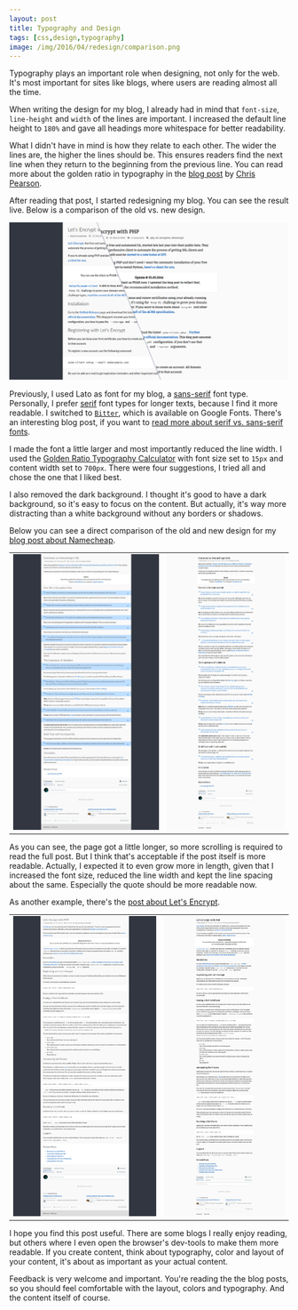 ```yaml
---
layout: post
title: Typography and Design
tags: [css,design,typography]
image: /img/2016/04/redesign/comparison.png
---
```


Typography plays an important role when designing, not only for the web. It's most important for sites like blogs, where users are reading almost all the time.

When writing the design for my blog, I already had in mind that `font-size`, `line-height` and `width` of the lines are important. I increased the default line height to `180%` and gave all headings more whitespace for better readability.

What I didn't have in mind is how they relate to each other. The wider the lines are, the higher the lines should be. This ensures readers find the next line when they return to the beginning from the previous line. You can read more about the golden ratio in typography in the [blog post](http://www.pearsonified.com/2011/12/golden-ratio-typography.php) by [Chris Pearson](https://twitter.com/pearsonified).

After reading that post, I started redesigning my blog. You can see the result live. Below is a comparison of the old vs. new design.

[![Comparison between old and new design](/img/2016/04/redesign/comparison.png)](/img/2016/04/redesign/comparison.png)

Previously, I used Lato as font for my blog, a [sans-serif](https://en.wikipedia.org/wiki/Sans-serif) font type. Personally, I prefer [serif](https://en.wikipedia.org/wiki/Serif) font types for longer texts, because I find it more readable. I switched to [`Bitter`](https://www.google.com/fonts/specimen/Bitter), which is available on Google Fonts. There's an interesting blog post, if you want to [read more about serif vs. sans-serif fonts](http://alexpoole.info/blog/which-are-more-legible-serif-or-sans-serif-typefaces/).

I made the font a little larger and most importantly reduced the line width. I used the [Golden Ratio Typography Calculator](http://www.pearsonified.com/typography/) with font size set to `15px` and content width set to `700px`. There were four suggestions, I tried all and chose the one that I liked best.

I also removed the dark background. I thought it's good to have a dark background, so it's easy to focus on the content. But actually, it's way more distracting than a white background without any borders or shadows.

Below you can see a direct comparison of the old and new design for my [blog post about Namecheap](/2015/11/22/namecheap-ssl.html).

<table cellspacing="20"><tr>
	<td valign="top"><a href="/img/2016/04/redesign/old/namecheap.png"><img src="/img/2016/04/redesign/old/namecheap.png"></a></td>
	<td valign="top"><a href="/img/2016/04/redesign/new/namecheap.png"><img src="/img/2016/04/redesign/new/namecheap.png"></a></td>
</tr></table>

As you can see, the page got a little longer, so more scrolling is required to read the full post. But I think that's acceptable if the post itself is more readable. Actually, I expected it to even grow more in length, given that I increased the font size, reduced the line width and kept the line spacing about the same. Especially the quote should be more readable now.

As another example, there's the [post about Let's Encrypt](/2016/03/13/letsencrypt-php-client.md).

<table cellspacing="20"><tr>
	<td valign="top"><a href="/img/2016/04/redesign/old/letsencrypt.png"><img src="/img/2016/04/redesign/old/letsencrypt.png"></a></td>
	<td valign="top"><a href="/img/2016/04/redesign/new/letsencrypt.png"><img src="/img/2016/04/redesign/new/letsencrypt.png"></a></td>
</tr></table>

I hope you find this post useful. There are some blogs I really enjoy reading, but others where I even open the browser's dev-tools to make them more readable. If you create content, think about typography, color and layout of your content, it's about as important as your actual content.

Feedback is very welcome and important. You're reading the the blog posts, so you should feel comfortable with the layout, colors and typography. And the content itself of course.
